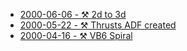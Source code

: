 * [2000-06-06 - ⚒️ 2d to 3d](/dev/vb/2d23d)
* [2000-05-22 - ⚒️ Thrusts ADF created](/dev/amos/thrusts)
* [2000-04-16 - ⚒️ VB6 Spiral](/dev/vb/spiral)
